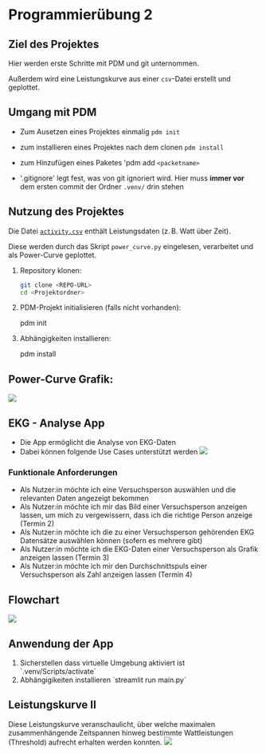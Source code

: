 # Programmierübung 2

## Ziel des Projektes

Hier werden erste Schritte mit PDM und git unternommen.

Außerdem wird eine Leistungskurve aus einer `csv`-Datei erstellt und geplottet.

## Umgang mit PDM

- Zum Ausetzen eines Projektes einmalig `pdm init`
- zum installieren eines Projektes nach dem clonen `pdm install`
- zum Hinzufügen eines Paketes 'pdm add `<packetname>`

- '.gitignore' legt fest, was von git ignoriert wird. Hier muss __immer vor__ dem ersten commit der Ordner `.venv/` drin stehen

## Nutzung des Projektes

Die Datei [`activity.csv`](activity.csv) enthält Leistungsdaten (z. B. Watt über Zeit).

Diese werden durch das Skript `power_curve.py` eingelesen, verarbeitet und als Power-Curve geplottet.


1. Repository klonen:
   ```bash
   git clone <REPO-URL>
   cd <Projektordner>

2. PDM-Projekt initialisieren (falls nicht vorhanden):

    pdm init

3. Abhängigkeiten installieren:

    pdm install

## Power-Curve Grafik:

![](https://raw.githubusercontent.com/hannahneininger/progue_2025/refs/heads/master/figures/power_curve.png)

## EKG - Analyse App
- Die App ermöglicht die Analyse von EKG-Daten
- Dabei können folgende Use Cases unterstützt werden
![](docs/uml_usecase2.svg)

### Funktionale Anforderungen
- Als Nutzer:in möchte ich eine Versuchsperson auswählen und die relevanten Daten angezeigt bekommen
- Als Nutzer:in möchte ich mir das Bild einer Versuchsperson anzeigen lassen, um mich zu vergewissern, dass ich die richtige Person anzeige (Termin 2)
- Als Nutzer:in möchte ich die zu einer Versuchsperson gehörenden EKG Datensätze auswählen können (sofern es mehrere gibt)
- Als Nutzer:in möchte ich die EKG-Daten einer Versuchsperson als Grafik anzeigen lassen (Termin 3)
- Als Nutzer:in möchte ich mir den Durchschnittspuls einer Versuchsperson als Zahl anzeigen lassen (Termin 4)

## Flowchart

![](https://mermaid.ink/img/pako:eNp9kk1u2zAQha9CcJUCliHLMi1p0aKt2yy6ySKrWIXBSGNRDUUK_KmbGL5NbtKLdSTXkuME4Uqjed-8xwH3tNAl0IwGQZArVzsJGfmsuHy0QL79uM5V39hKvSsEN47cfskVwWMdVlfkw1lFguCjBQmF23gLZn1j9D1XZa0I93b391lIUD__60dZRxGpefkKUk9QVwMySHpAcLtxYN0eMwYr7kCR39oIJEF9OhyJkyYIyC-O1JAOHqr1LTZe5zpDFGCGDlK6B74D6sxlqnFiF6swgFE2leHt-trwbf1AwFgHcnQ4TuvvcLaEY-8M73cp9O7FrPe9ddN6pIVZr7wphC2Eqp2zrZe2u6gB_DGwo3pwehu8sDwK-_iAux4fwCnrZYtOaGXqkmbOeJjQBkzDu5Luu25OnYAGcprhZwlb7qXLaa4OiLVc3WndnEijfSVotuXSYuXbEle1qjl6jpLO13zVXjmaRawfQbM9_YNVGE_jRZpG4SJJwnkaT-gjzWYRmyYJY4vlMp2xaJbMDxP61JuGU8bmIZsnMYsSFkfL9PAPH28QLw?type=png)

## Anwendung der App
1. Sicherstellen dass virtuelle Umgebung aktiviert ist `.venv/Scripts/activate´
2. Abhängigikeiten installieren `streamlit run main.py´

## Leistungskurve II
Diese Leistungskurve veranschaulicht, über welche maximalen zusammenhängende Zeitspannen hinweg bestimmte Wattleistungen (Threshold) aufrecht erhalten werden konnten.
![](figures\Leistungskurve_II.png)
